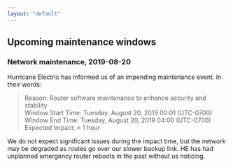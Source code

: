 ```yaml
---
layout: "default"
---
```


## Upcoming maintenance windows

### Network maintenance, 2019-08-20

Hurricane Electric has informed us of an impending maintenance event. In their words:

> Reason: Router software maintenance to enhance security and stability <br />
> Window Start Time: Tuesday, August 20, 2019 00:01 (UTC-0700) <br />
> Window End Time: Tuesday, August 20, 2019 04:00 (UTC-0700) <br />
> Expected Impact: < 1 hour <br />

We do not expect significant issues during the impact time, but the network may be degraded as routes go over our slower backup link. HE has had unplanned emergency router reboots in the past without us noticing.
